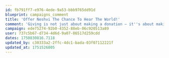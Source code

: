 ```yaml
---
id: fb791ff7-e976-4ede-9a53-bbb9765dd91d
blueprint: campaigns_comment
title: 'Offer Neshvi The Chance To Hear The World!'
comment: 'Giving is not just about making a donation — it''s about making a difference. I hope this small contribution helps someone get closer to a better tomorrow. Thank you for being the channel of hope and change."'
campaign: ede75274-92b0-4352-88eb-06c920513a89
user: 737c5b67-d734-4d6d-9a07-86517d259cdd
dates: 1750830816.7118
updated_by: c30333a2-2ffc-4dc1-bada-03f07112221f
updated_at: 1751526805
---
```

